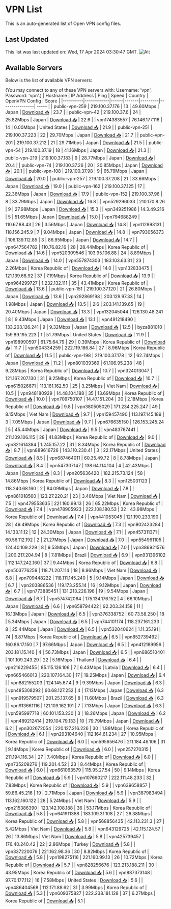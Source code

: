# VPN List

This is an auto-generated list of Open VPN config files.

## Last Updated

This list was last updated on: Wed, 17 Apr 2024 03:30:47 GMT.
![Alt](https://repobeats.axiom.co/api/embed/186b98318ef1479477931607c1ad7d823f12451f.svg "Repobeats analytics image")

## Available Servers

Below is the list of available VPN servers:

(You may connect to any of these VPN servers with: Username: 'vpn', Password: 'vpn'.)
| Hostname | IP Address | Ping | Speed | Country | OpenVPN Config | Score |
|----------|------------|------|-------|---------|----------------| ----- |
| public-vpn-259 | 219.100.37.176 | 13 | 49.60Mbps | Japan | [Download 📥](./configs/server_0_JP.ovpn) | 23.7 |
| public-vpn-42 | 219.100.37.6 | 24 | 25.82Mbps | Japan | [Download 📥](./configs/server_1_JP.ovpn) | 22.6 |
| vpn174383557 | 76.146.177.116 | 14 | 0.00Mbps | United States | [Download 📥](./configs/server_2_US.ovpn) | 21.9 |
| public-vpn-251 | 219.100.37.223 | 22 | 29.70Mbps | Japan | [Download 📥](./configs/server_3_JP.ovpn) | 21.7 |
| public-vpn-201 | 219.100.37.212 | 21 | 29.71Mbps | Japan | [Download 📥](./configs/server_4_JP.ovpn) | 21.5 |
| public-vpn-54 | 219.100.37.19 | 18 | 41.16Mbps | Japan | [Download 📥](./configs/server_5_JP.ovpn) | 21.3 |
| public-vpn-219 | 219.100.37.183 | 9 | 28.77Mbps | Japan | [Download 📥](./configs/server_6_JP.ovpn) | 20.4 |
| public-vpn-74 | 219.100.37.26 | 20 | 20.85Mbps | Japan | [Download 📥](./configs/server_7_JP.ovpn) | 20.1 |
| public-vpn-108 | 219.100.37.98 | 9 | 65.79Mbps | Japan | [Download 📥](./configs/server_8_JP.ovpn) | 20.0 |
| public-vpn-257 | 219.100.37.208 | 21 | 33.66Mbps | Japan | [Download 📥](./configs/server_9_JP.ovpn) | 19.0 |
| public-vpn-162 | 219.100.37.125 | 17 | 22.36Mbps | Japan | [Download 📥](./configs/server_10_JP.ovpn) | 17.9 |
| public-vpn-152 | 219.100.37.96 | 8 | 33.79Mbps | Japan | [Download 📥](./configs/server_11_JP.ovpn) | 16.8 |
| vpn529296033 | 210.170.8.26 | 9 | 27.98Mbps | Japan | [Download 📥](./configs/server_12_JP.ovpn) | 15.3 |
| vpn349251986 | 14.3.49.216 | 5 | 51.65Mbps | Japan | [Download 📥](./configs/server_13_JP.ovpn) | 15.0 |
| vpn794688249 | 110.67.88.43 | 26 | 3.56Mbps | Japan | [Download 📥](./configs/server_14_JP.ovpn) | 14.8 |
| vpn112893131 | 118.156.245.9 | 7 | 9.04Mbps | Japan | [Download 📥](./configs/server_15_JP.ovpn) | 14.8 |
| vpn793056373 | 106.139.112.85 | 3 | 86.95Mbps | Japan | [Download 📥](./configs/server_16_JP.ovpn) | 14.7 |
| vpn647564782 | 110.76.82.16 | 28 | 28.44Mbps | Korea Republic of | [Download 📥](./configs/server_17_KR.ovpn) | 14.6 |
| vpn520309546 | 103.95.106.88 | 24 | 8.89Mbps | Japan | [Download 📥](./configs/server_18_JP.ovpn) | 14.0 |
| vpn557874303 | 183.103.63.31 | 23 | 2.26Mbps | Korea Republic of | [Download 📥](./configs/server_19_KR.ovpn) | 14.0 |
| vpn132833475 | 121.139.68.92 | 37 | 7.19Mbps | Korea Republic of | [Download 📥](./configs/server_20_KR.ovpn) | 13.9 |
| vpn964299727 | 1.232.132.111 | 35 | 43.41Mbps | Korea Republic of | [Download 📥](./configs/server_21_KR.ovpn) | 13.6 |
| public-vpn-151 | 219.100.37.120 | 21 | 26.80Mbps | Japan | [Download 📥](./configs/server_22_JP.ovpn) | 13.6 |
| vpn292869198 | 203.129.97.33 | 14 | 1.98Mbps | Japan | [Download 📥](./configs/server_23_JP.ovpn) | 13.5 |
| 2i6 | 203.141.139.65 | 19 | 20.40Mbps | Japan | [Download 📥](./configs/server_24_JP.ovpn) | 13.3 |
| vpn132045044 | 126.130.48.241 | 8 | 9.43Mbps | Japan | [Download 📥](./configs/server_25_JP.ovpn) | 13.1 |
| vpn491218490 | 133.203.126.241 | 9 | 9.32Mbps | Japan | [Download 📥](./configs/server_26_JP.ovpn) | 12.5 |
| byza881010 | 159.89.195.223 | 1 | 51.79Mbps | United States | [Download 📥](./configs/server_27_US.ovpn) | 11.9 |
| vpn198990597 | 61.75.64.79 | 29 | 0.39Mbps | Korea Republic of | [Download 📥](./configs/server_28_KR.ovpn) | 11.7 |
| vpn504334259 | 222.119.186.84 | 27 | 8.96Mbps | Korea Republic of | [Download 📥](./configs/server_29_KR.ovpn) | 11.5 |
| public-vpn-198 | 219.100.37.178 | 12 | 62.74Mbps | Japan | [Download 📥](./configs/server_30_JP.ovpn) | 11.2 |
| vpn801039369 | 61.106.95.238 | 48 | 9.28Mbps | Korea Republic of | [Download 📥](./configs/server_31_KR.ovpn) | 10.7 |
| vpn324013047 | 121.167.207.130 | 31 | 9.25Mbps | Korea Republic of | [Download 📥](./configs/server_32_KR.ovpn) | 10.7 |
| vpn615026671 | 113.161.162.50 | 25 | 3.25Mbps | Viet Nam | [Download 📥](./configs/server_33_VN.ovpn) | 10.5 |
| vpn948180929 | 14.48.104.188 | 35 | 13.69Mbps | Korea Republic of | [Download 📥](./configs/server_34_KR.ovpn) | 10.0 |
| vpn709750107 | 14.47.151.204 | 30 | 2.18Mbps | Korea Republic of | [Download 📥](./configs/server_35_KR.ovpn) | 9.8 |
| vpn380505029 | 171.234.225.247 | 49 | 8.15Mbps | Viet Nam | [Download 📥](./configs/server_36_VN.ovpn) | 9.7 |
| vpn159457490 | 113.197.145.189 | 3 | 7.05Mbps | Japan | [Download 📥](./configs/server_37_JP.ovpn) | 9.7 |
| vpn676635150 | 126.153.245.24 | 5 | 45.44Mbps | Japan | [Download 📥](./configs/server_38_JP.ovpn) | 9.5 |
| vpn483767441 | 211.109.106.115 | 28 | 41.83Mbps | Korea Republic of | [Download 📥](./configs/server_39_KR.ovpn) | 9.0 |
| vpn821614384 | 1.245.157.22 | 31 | 8.34Mbps | Korea Republic of | [Download 📥](./configs/server_40_KR.ovpn) | 8.7 |
| vpn889616726 | 143.110.230.41 | 3 | 22.17Mbps | United States | [Download 📥](./configs/server_41_US.ovpn) | 8.5 |
| vpn687464011 | 60.35.49.72 | 8 | 8.78Mbps | Japan | [Download 📥](./configs/server_42_JP.ovpn) | 8.4 |
| vpn547307147 | 138.64.114.104 | 4 | 42.43Mbps | Japan | [Download 📥](./configs/server_43_JP.ovpn) | 8.3 |
| vpn205636420 | 182.215.73.124 | 58 | 14.86Mbps | Korea Republic of | [Download 📥](./configs/server_44_KR.ovpn) | 8.3 |
| vpn125031123 | 118.240.68.160 | 2 | 84.09Mbps | Japan | [Download 📥](./configs/server_45_JP.ovpn) | 7.8 |
| vpn861018560 | 123.27.220.21 | 23 | 3.40Mbps | Viet Nam | [Download 📥](./configs/server_46_VN.ovpn) | 7.5 |
| vpn479553635 | 221.160.99.13 | 26 | 65.22Mbps | Korea Republic of | [Download 📥](./configs/server_47_KR.ovpn) | 7.4 |
| vpn478905923 | 222.108.180.53 | 32 | 43.98Mbps | Korea Republic of | [Download 📥](./configs/server_48_KR.ovpn) | 7.4 |
| vpn441053045 | 121.190.233.190 | 28 | 49.49Mbps | Korea Republic of | [Download 📥](./configs/server_49_KR.ovpn) | 7.3 |
| vpn802423284 | 14.133.11.12 | 12 | 24.30Mbps | Japan | [Download 📥](./configs/server_50_JP.ovpn) | 7.1 |
| vpn457311371 | 60.56.112.192 | 2 | 21.27Mbps | Japan | [Download 📥](./configs/server_51_JP.ovpn) | 7.0 |
| vpn554961105 | 124.40.109.229 | 8 | 9.53Mbps | Japan | [Download 📥](./configs/server_52_JP.ovpn) | 7.0 |
| vpn386921576 | 200.217.204.94 | 8 | 7.81Mbps | Brazil | [Download 📥](./configs/server_53_BR.ovpn) | 6.9 |
| vpn931396102 | 112.147.242.160 | 37 | 9.44Mbps | Korea Republic of | [Download 📥](./configs/server_54_KR.ovpn) | 6.8 |
| vpn503776259 | 118.71.207.114 | 18 | 8.96Mbps | Viet Nam | [Download 📥](./configs/server_55_VN.ovpn) | 6.8 |
| vpn709448222 | 118.111.145.240 | 5 | 9.14Mbps | Japan | [Download 📥](./configs/server_56_JP.ovpn) | 6.7 |
| vpn203886536 | 119.173.255.14 | 16 | 9.12Mbps | Japan | [Download 📥](./configs/server_57_JP.ovpn) | 6.7 |
| vpn773885451 | 131.213.226.196 | 19 | 9.54Mbps | Japan | [Download 📥](./configs/server_58_JP.ovpn) | 6.7 |
| vpn574742064 | 175.134.176.152 | 4 | 66.10Mbps | Japan | [Download 📥](./configs/server_59_JP.ovpn) | 6.6 |
| vpn658794422 | 92.203.34.158 | 11 | 16.13Mbps | Japan | [Download 📥](./configs/server_60_JP.ovpn) | 6.5 |
| vpn376338752 | 60.73.58.250 | 18 | 5.34Mbps | Japan | [Download 📥](./configs/server_61_JP.ovpn) | 6.5 |
| vpn744101174 | 118.237.161.233 | 8 | 25.44Mbps | Japan | [Download 📥](./configs/server_62_JP.ovpn) | 6.5 |
| vpn532040624 | 1.11.35.191 | 74 | 6.87Mbps | Korea Republic of | [Download 📥](./configs/server_63_KR.ovpn) | 6.5 |
| vpn852739492 | 160.86.17.150 | 7 | 97.66Mbps | Japan | [Download 📥](./configs/server_64_JP.ovpn) | 6.5 |
| vpn412189956 | 203.181.15.140 | 4 | 56.73Mbps | Japan | [Download 📥](./configs/server_65_JP.ovpn) | 6.5 |
| vpn686510401 | 101.109.243.29 | 22 | 5.16Mbps | Thailand | [Download 📥](./configs/server_66_TH.ovpn) | 6.4 |
| vpn216229455 | 85.115.126.106 | 7 | 6.43Mbps | Latvia | [Download 📥](./configs/server_67_LV.ovpn) | 6.4 |
| vpn665466013 | 220.107.164.30 | 17 | 19.25Mbps | Japan | [Download 📥](./configs/server_68_JP.ovpn) | 6.4 |
| vpn882155203 | 124.145.67.4 | 9 | 9.39Mbps | Japan | [Download 📥](./configs/server_69_JP.ovpn) | 6.3 |
| vpn485308292 | 60.68.127.252 | 4 | 17.13Mbps | Japan | [Download 📥](./configs/server_70_JP.ovpn) | 6.3 |
| vpn919579507 | 201.25.137.65 | 8 | 11.60Mbps | Brazil | [Download 📥](./configs/server_71_BR.ovpn) | 6.3 |
| vpn913661116 | 121.109.162.191 | 7 | 7.13Mbps | Japan | [Download 📥](./configs/server_72_JP.ovpn) | 6.3 |
| vpn595997718 | 60.101.153.230 | 3 | 18.26Mbps | Japan | [Download 📥](./configs/server_73_JP.ovpn) | 6.2 |
| vpn489212414 | 219.104.79.133 | 10 | 79.79Mbps | Japan | [Download 📥](./configs/server_74_JP.ovpn) | 6.2 |
| vpn302672054 | 220.127.216.226 | 30 | 1.88Mbps | Korea Republic of | [Download 📥](./configs/server_75_KR.ovpn) | 6.1 |
| vpn293104640 | 112.164.61.234 | 27 | 10.95Mbps | Korea Republic of | [Download 📥](./configs/server_76_KR.ovpn) | 6.0 |
| vpn595656476 | 211.184.46.106 | 31 | 9.14Mbps | Korea Republic of | [Download 📥](./configs/server_77_KR.ovpn) | 6.0 |
| vpn257270315 | 211.194.116.34 | 27 | 7.40Mbps | Korea Republic of | [Download 📥](./configs/server_78_KR.ovpn) | 6.0 |
| vpn735209276 | 119.201.4.52 | 23 | 8.44Mbps | Korea Republic of | [Download 📥](./configs/server_79_KR.ovpn) | 6.0 |
| vpn661063579 | 115.95.27.54 | 50 | 9.14Mbps | Korea Republic of | [Download 📥](./configs/server_80_KR.ovpn) | 5.9 |
| vpn107660217 | 222.111.48.233 | 32 | 7.83Mbps | Korea Republic of | [Download 📥](./configs/server_81_KR.ovpn) | 5.9 |
| vpn639658857 | 59.86.45.216 | 19 | 2.71Mbps | Japan | [Download 📥](./configs/server_82_JP.ovpn) | 5.9 |
| vpn387983494 | 113.162.160.122 | 28 | 5.24Mbps | Viet Nam | [Download 📥](./configs/server_83_VN.ovpn) | 5.9 |
| vpn215386390 | 123.142.108.188 | 36 | 53.17Mbps | Korea Republic of | [Download 📥](./configs/server_84_KR.ovpn) | 5.8 |
| vpn641911388 | 183.109.31.108 | 27 | 26.38Mbps | Korea Republic of | [Download 📥](./configs/server_85_KR.ovpn) | 5.8 |
| vpn568856435 | 42.113.231.3 | 27 | 5.42Mbps | Viet Nam | [Download 📥](./configs/server_86_VN.ovpn) | 5.8 |
| vpn643129725 | 42.115.124.57 | 26 | 13.86Mbps | Viet Nam | [Download 📥](./configs/server_87_VN.ovpn) | 5.8 |
| vpn425739457 | 176.40.240.42 | 22 | 2.86Mbps | Turkey | [Download 📥](./configs/server_88_TR.ovpn) | 5.8 |
| vpn337220076 | 221.162.98.36 | 30 | 8.82Mbps | Korea Republic of | [Download 📥](./configs/server_89_KR.ovpn) | 5.8 |
| vpn198275116 | 221.160.99.13 | 26 | 10.72Mbps | Korea Republic of | [Download 📥](./configs/server_90_KR.ovpn) | 5.7 |
| vpn828256676 | 123.213.188.211 | 30 | 43.95Mbps | Korea Republic of | [Download 📥](./configs/server_91_KR.ovpn) | 5.6 |
| vpn887373148 | 97.70.177.112 | 16 | 7.58Mbps | United States | [Download 📥](./configs/server_92_US.ovpn) | 5.6 |
| vpn486404568 | 112.171.88.62 | 31 | 3.99Mbps | Korea Republic of | [Download 📥](./configs/server_93_KR.ovpn) | 5.3 |
| vpn609375827 | 222.238.181.128 | 37 | 6.27Mbps | Korea Republic of | [Download 📥](./configs/server_94_KR.ovpn) | 5.1 |
